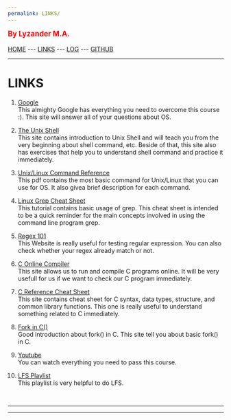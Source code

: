 ```yaml
---
permalink: LINKS/
---
```

<span style="color:red; font-weight:bold; font-size:larger;">By Lyzander M.A.</span>
<br><br>
[HOME](..) ---
[LINKS](.) ---
[LOG](TXT/mylog.txt) ---
[GITHUB](https://github.com/LyzanderAndrylie/os222)
<br>
<hr>

# LINKS

1. [Google](https://www.google.com/)<br>
This almighty Google has everything you need to overcome this course :). This site will answer all of your questions about OS.

2. [The Unix Shell](https://swcarpentry.github.io/shell-novice/)<br>
This site contains introduction to Unix Shell and will teach you from the very beginning about shell command, etc. Beside of that, this site also has exercises that help you to understand shell command and practice it immediately.

3. [Unix/Linux Command Reference](https://files.fosswire.com/2007/08/fwunixref.pdf)<br>
This pdf contains the most basic command for Unix/Linux that you can use for OS. It also givea brief description for each command.

4. [Linux Grep Cheat Sheet](https://ryanstutorials.net/linuxtutorial/cheatsheetgrep.php)<br>
This tutorial contains basic usage of grep. This cheat sheet is intended to be a quick reminder for the main concepts involved in using the command line program grep.

5. [Regex 101](https://regex101.com/)<br>
This Website is really useful for testing regular expression. You can also check whether your regex already match or not.
 
6. [C Online Compiler](https://www.programiz.com/c-programming/online-compiler/)<br>
This site allows us to run and compile C programs online. It will be very usefull for us if we want to check our C program immediately.

7. [C Reference Cheat Sheet](https://cheatography.com/ashlyn-black/cheat-sheets/c-reference/)<br>
This site contains cheat sheet for C syntax, data types, structure, and common library functions. This one is really useful to understand something related to C immediately.

8. [Fork in C()](https://www.geeksforgeeks.org/fork-system-call/)<br>
Good introduction about fork() in C. This site tell you about basic fork() in C.

9. [Youtube](https://www.youtube.com/)<br>
You can watch everything you need to pass this course.

10. [LFS Playlist](https://www.youtube.com/playlist?list=PLyc5xVO2uDsDlbR_LTP37nG6g4vbSSxSZ)<br>
This playlist is very helpful to do LFS.

<br>
<hr>
<hr>
<br>
